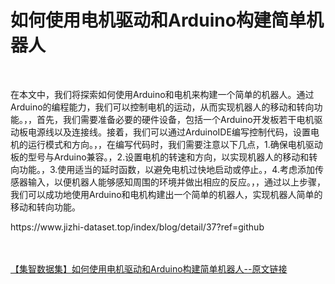 <h1>如何使用电机驱动和Arduino构建简单机器人</h1><br /><p>在本文中，我们将探索如何使用Arduino和电机来构建一个简单的机器人。通过Arduino的编程能力，我们可以控制电机的运动，从而实现机器人的移动和转向功能。，，首先，我们需要准备必要的硬件设备，包括一个Arduino开发板若干电机驱动板电源线以及连接线。接着，我们可以通过ArduinoIDE编写控制代码，设置电机的运行模式和方向。，，在编写代码时，我们需要注意以下几点，1.确保电机驱动板的型号与Arduino兼容。，2.设置电机的转速和方向，以实现机器人的移动和转向功能。，3.使用适当的延时函数，以避免电机过快地启动或停止。，4.考虑添加传感器输入，以便机器人能够感知周围的环境并做出相应的反应。，，通过以上步骤，我们可以成功地使用Arduino和电机构建出一个简单的机器人，实现机器人简单的移动和转向功能。</p><p>https://www.jizhi-dataset.top/index/blog/detail/37?ref=github</p><br /><br /><a href="https://www.jizhi-dataset.top/index/blog/detail/37?ref=github" target="_blank">【集智数据集】如何使用电机驱动和Arduino构建简单机器人--原文链接</a>